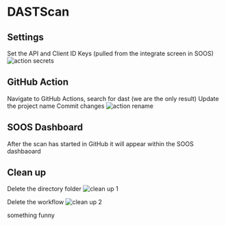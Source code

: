 # DASTScan
## Settings
Set the API and Client ID Keys (pulled from the integrate screen in SOOS)
![action secrets](https://github.com/ecpeden/DASTScan/assets/97715068/002bdcc7-b6dd-4e80-8f08-af7d66469b21)

## GitHub Action
Navigate to GitHub Actions, search for dast (we are the only result)
Update the project name
Commit changes
![action rename](https://github.com/ecpeden/DASTScan/assets/97715068/212454c8-04ca-445e-8b6b-f6deadf42fc6)

## SOOS Dashboard
After the scan has started in GitHub it will appear within the SOOS dashbaoard
## Clean up
Delete the directory folder 
![clean up 1](https://github.com/ecpeden/DASTScan/assets/97715068/d2b3e538-8476-4cc6-b1c5-45dd1d37e31f)

Delete the workflow
![clean up 2](https://github.com/ecpeden/DASTScan/assets/97715068/7a1b4561-faef-491e-b6b5-0c7e8943e266)

something funny
